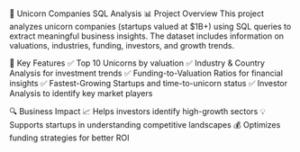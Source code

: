 🦄 Unicorn Companies SQL Analysis
📊 Project Overview
This project analyzes unicorn companies (startups valued at $1B+) using SQL queries to extract meaningful business insights. The dataset includes information on valuations, industries, funding, investors, and growth trends.

🚀 Key Features
✅ Top 10 Unicorns by valuation
✅ Industry & Country Analysis for investment trends
✅ Funding-to-Valuation Ratios for financial insights
✅ Fastest-Growing Startups and time-to-unicorn status
✅ Investor Analysis to identify key market players

🔍 Business Impact
📈 Helps investors identify high-growth sectors
💡 Supports startups in understanding competitive landscapes
💰 Optimizes funding strategies for better ROI
